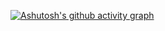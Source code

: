 [![Ashutosh's github activity graph](https://github-readme-activity-graph.cyclic.app/graph?username=hombin&theme=react-dark)](https://github.com/ashutosh00710/github-readme-activity-graph)
